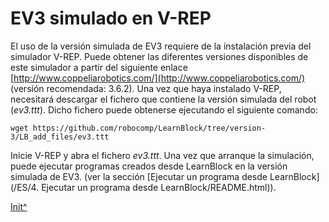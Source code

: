 <a name="Init"></a>

# EV3 simulado en V-REP

El uso de la versión simulada de EV3 requiere de la instalación previa del simulador V-REP. Puede obtener las diferentes versiones disponibles de este simulador a partir del siguiente enlace [http://www.coppeliarobotics.com/](http://www.coppeliarobotics.com/) (versión recomendada: 3.6.2). Una vez que haya instalado V-REP, necesitará descargar el fichero que contiene la versión simulada del robot (*ev3.ttt*). Dicho fichero puede obtenerse ejecutando el siguiente comando: 

	wget https://github.com/robocomp/LearnBlock/tree/version-3/LB_add_files/ev3.ttt

Inicie V-REP y abra el fichero *ev3.ttt*. Una vez que arranque la simulación, puede ejecutar programas creados desde LearnBlock en la versión simulada de EV3. (ver la sección [Ejecutar un programa desde LearnBlock](<hidepath>/ES/4. Ejecutar un programa desde LearnBlock/README.html)).
 
[Init^](#Init)

